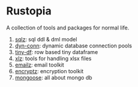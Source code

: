 # Rustopia

A collection of tools and packages for normal life.

1. [sqlz](./sqlz/README.md): sql ddl & dml model
1. [dyn-conn](./dyn-conn/README.md): dynamic database connection pools
1. [tiny-df](./tiny-df/README.md): row based tiny dataframe
1. [xlz](./xlz/README.md): tools for handling xlsx files
1. [emailz](./emailz/README.md): email toolkit
1. [encryptz](./emailz/README.md): encryption toolkit
1. [mongoose](./mongoose/README.md): all about mongo db
